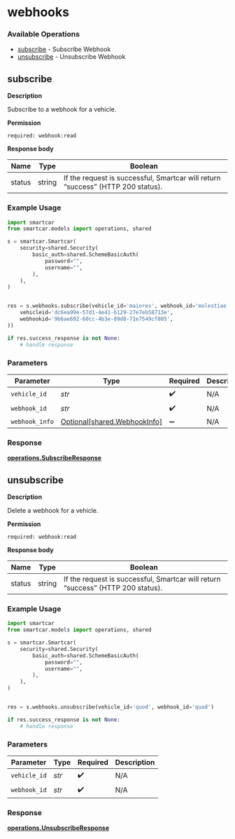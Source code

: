 # webhooks

### Available Operations

* [subscribe](#subscribe) - Subscribe Webhook
* [unsubscribe](#unsubscribe) - Unsubscribe Webhook

## subscribe

__Description__

Subscribe to a webhook for a vehicle.

__Permission__

`required: webhook:read`

__Response body__

|  Name 	|Type   	|Boolean   	|
|---	|---	|---	|
|  status|   string|  If the request is successful, Smartcar will return “success” (HTTP 200 status).|

### Example Usage

```python
import smartcar
from smartcar.models import operations, shared

s = smartcar.Smartcar(
    security=shared.Security(
        basic_auth=shared.SchemeBasicAuth(
            password="",
            username="",
        ),
    ),
)


res = s.webhooks.subscribe(vehicle_id='maiores', webhook_id='molestiae', webhook_info=shared.WebhookInfo(
    vehicleid='dc6ea99e-57d1-4e41-b129-27e7eb58713e',
    webhookid='9b6ae692-60cc-4b3e-89d8-71e7549cf805',
))

if res.success_response is not None:
    # handle response
```

### Parameters

| Parameter                                                          | Type                                                               | Required                                                           | Description                                                        |
| ------------------------------------------------------------------ | ------------------------------------------------------------------ | ------------------------------------------------------------------ | ------------------------------------------------------------------ |
| `vehicle_id`                                                       | *str*                                                              | :heavy_check_mark:                                                 | N/A                                                                |
| `webhook_id`                                                       | *str*                                                              | :heavy_check_mark:                                                 | N/A                                                                |
| `webhook_info`                                                     | [Optional[shared.WebhookInfo]](../../models/shared/webhookinfo.md) | :heavy_minus_sign:                                                 | N/A                                                                |


### Response

**[operations.SubscribeResponse](../../models/operations/subscriberesponse.md)**


## unsubscribe

__Description__

Delete a webhook for a vehicle.

__Permission__

`required: webhook:read`

__Response body__

|  Name 	|Type   	|Boolean   	|
|---	|---	|---	|
|  status|   string|  If the request is successful, Smartcar will return “success” (HTTP 200 status).|

### Example Usage

```python
import smartcar
from smartcar.models import operations, shared

s = smartcar.Smartcar(
    security=shared.Security(
        basic_auth=shared.SchemeBasicAuth(
            password="",
            username="",
        ),
    ),
)


res = s.webhooks.unsubscribe(vehicle_id='quod', webhook_id='quod')

if res.success_response is not None:
    # handle response
```

### Parameters

| Parameter          | Type               | Required           | Description        |
| ------------------ | ------------------ | ------------------ | ------------------ |
| `vehicle_id`       | *str*              | :heavy_check_mark: | N/A                |
| `webhook_id`       | *str*              | :heavy_check_mark: | N/A                |


### Response

**[operations.UnsubscribeResponse](../../models/operations/unsubscriberesponse.md)**

